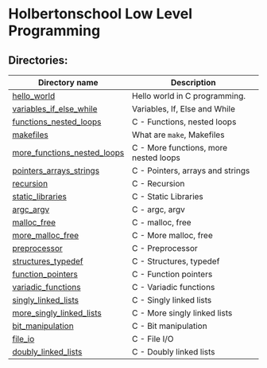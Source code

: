 # Holbertonschool Low Level Programming

## Directories:

| Directory name                                                | Description                           |
| ------------------------------------------------------------- | ------------------------------------- |
| [hello_world](./hello_world)                                  | Hello world in C programming.         |
| [variables_if_else_while](./variables_if_else_while/)         | Variables, If, Else and While         |
| [functions_nested_loops](./functions_nested_loops/)           | C - Functions, nested loops           |
| [makefiles](./makefiles/)                                     | What are `make`, Makefiles            |
| [more_functions_nested_loops](./more_functions_nested_loops/) | C - More functions, more nested loops |
| [pointers_arrays_strings](./pointers_arrays_strings/)         | C - Pointers, arrays and strings      |
| [recursion](./recursion/)                                     | C - Recursion                         |
| [static_libraries](./static_libraries/)                       | C - Static Libraries                  |
| [argc_argv](./argc_argv/)                                     | C - argc, argv                        |
| [malloc_free](./malloc_free/)                                 | C - malloc, free                      |
| [more_malloc_free](./more_malloc_free/)                       | C - More malloc, free                 |
| [preprocessor](./preprocessor/)                               | C - Preprocessor                      |
| [structures_typedef](./structures_typedef/)                   | C - Structures, typedef               |
| [function_pointers](./function_pointers/)                     | C - Function pointers                 |
| [variadic_functions](./variadic_functions/)                   | C - Variadic functions                |
| [singly_linked_lists](./singly_linked_lists/)                 | C - Singly linked lists               |
| [more_singly_linked_lists](./more_singly_linked_lists/)       | C - More singly linked lists          |
| [bit_manipulation](./bit_manipulation/)                       | C - Bit manipulation                  |
| [file_io](./file_io/)                                         | C - File I/O                          |
| [doubly_linked_lists](./doubly_linked_lists/)                 | C - Doubly linked lists               |
